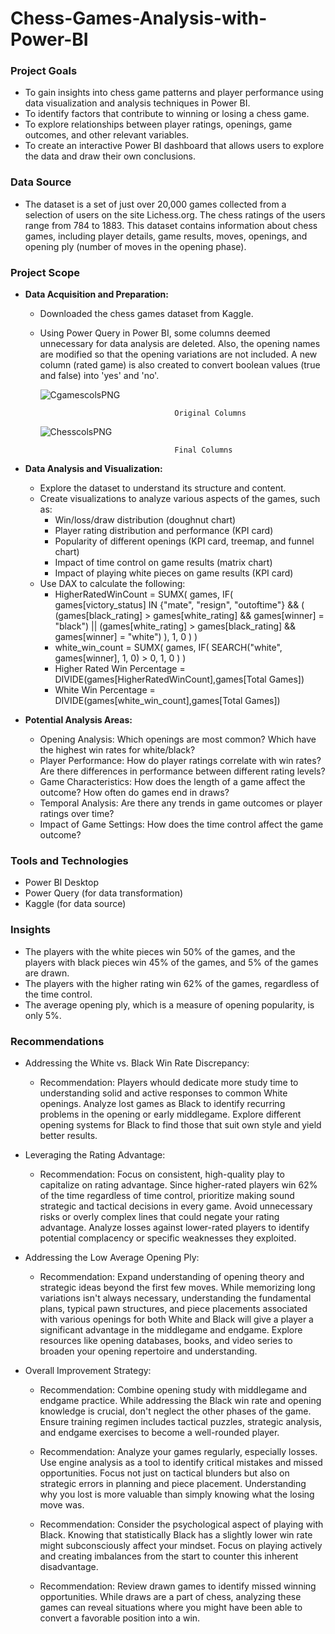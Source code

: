 # Chess-Games-Analysis-with-Power-BI

### Project Goals

* To gain insights into chess game patterns and player performance using data visualization and analysis techniques in Power BI.
* To identify factors that contribute to winning or losing a chess game.
* To explore relationships between player ratings, openings, game outcomes, and other relevant variables.
* To create an interactive Power BI dashboard that allows users to explore the data and draw their own conclusions.

###  Data Source

* The dataset is a set of just over 20,000 games collected from a selection of users on the site Lichess.org. The chess ratings of the users range from 784 to 1883. This dataset contains information about chess games, including player details, game results, moves, openings, and opening ply (number of moves in the opening phase). 

### Project Scope

* **Data Acquisition and Preparation:**
    * Downloaded the chess games dataset from Kaggle.
    * Using Power Query in Power BI, some columns deemed unnecessary for data analysis are deleted. Also, the opening names are modified so that the opening variations are not included. 
      A new column (rated game) is also created to convert boolean values (true and false) into 'yes'  and 'no'.
       
       ![CgamescolsPNG](https://github.com/user-attachments/assets/8c5eeab7-73b5-40c7-a2ce-ba20ba5e4a8c)

                                        Original Columns

      ![ChesscolsPNG](https://github.com/user-attachments/assets/e30ef019-0419-4ecc-8cbf-9834a7bcd7f5)

                                        Final Columns
    
* **Data Analysis and Visualization:**
    * Explore the dataset to understand its structure and content.
    * Create visualizations to analyze various aspects of the games, such as:
        * Win/loss/draw distribution (doughnut chart)
        * Player rating distribution and performance (KPI card) 
        * Popularity of different openings (KPI card, treemap, and funnel chart)
        * Impact of time control on game results (matrix chart)
        * Impact of playing white pieces on game results (KPI card)
    * Use DAX to calculate the following:
        * HigherRatedWinCount = 
SUMX(
    games,
    IF(
        games[victory_status] IN {"mate", "resign", "outoftime"} &&
        (
            (games[black_rating] > games[white_rating] && games[winner] = "black") ||
            (games[white_rating] > games[black_rating] && games[winner] = "white")
        ),
        1,
        0
    )
)
        * white_win_count = 
SUMX(
    games, 
    IF(
        SEARCH("white", games[winner], 1, 0) > 0, 
        1, 
        0
    )
)
        * Higher Rated Win Percentage = DIVIDE(games[HigherRatedWinCount],games[Total Games])
        * White Win Percentage = DIVIDE(games[white_win_count],games[Total Games])

* **Potential Analysis Areas:**
    * Opening Analysis: Which openings are most common? Which have the highest win rates for white/black?
    * Player Performance: How do player ratings correlate with win rates? Are there differences in performance between different rating levels?
    * Game Characteristics: How does the length of a game affect the outcome? How often do games end in draws?
    * Temporal Analysis: Are there any trends in game outcomes or player ratings over time?
    * Impact of Game Settings: How does the time control affect the game outcome?

### Tools and Technologies

* Power BI Desktop
* Power Query (for data transformation)
* Kaggle (for data source)

### Insights 

* The players with the white pieces win 50% of the games, and the players with black pieces win 45% of the games, and 5% of the games are drawn.
* The players with the higher rating win 62% of the games, regardless of the time control.
* The average opening ply, which is a measure of opening popularity, is only 5%.

### Recommendations

* Addressing the White vs. Black Win Rate Discrepancy:

  - Recommendation: Players whould dedicate more study time to understanding solid and active responses to common White openings. Analyze lost games as Black to identify recurring problems in the opening or early middlegame. Explore different opening systems for Black to find those that suit own style and yield better results.

* Leveraging the Rating Advantage:

  - Recommendation: Focus on consistent, high-quality play to capitalize on rating advantage. Since higher-rated players win 62% of the time regardless of time control, prioritize making sound strategic and tactical decisions in every game. Avoid unnecessary risks or overly complex lines that could negate your rating advantage. Analyze losses against lower-rated players to identify potential complacency or specific weaknesses they exploited.

* Addressing the Low Average Opening Ply:

   - Recommendation: Expand understanding of opening theory and strategic ideas beyond the first few moves. While memorizing long variations isn't always necessary, understanding the fundamental plans, typical pawn structures, and piece placements associated with various openings for both White and Black will give a player a significant advantage in the middlegame and endgame. Explore resources like opening databases, books, and video series to broaden your opening repertoire and understanding.

* Overall Improvement Strategy:

   - Recommendation: Combine opening study with middlegame and endgame practice. While addressing the Black win rate and opening knowledge is crucial, don't neglect the other phases of the game. Ensure training regimen includes tactical puzzles, strategic analysis, and endgame exercises to become a well-rounded player.

   - Recommendation: Analyze your games regularly, especially losses. Use engine analysis as a tool to identify critical mistakes and missed opportunities. Focus not just on tactical blunders but also on strategic errors in planning and piece placement. Understanding why you lost is more valuable than simply knowing what the losing move was.

   - Recommendation: Consider the psychological aspect of playing with Black. Knowing that statistically Black has a slightly lower win rate might subconsciously affect your mindset. Focus on playing actively and creating imbalances from the start to counter this inherent disadvantage.

   - Recommendation: Review drawn games to identify missed winning opportunities. While draws are a part of chess, analyzing these games can reveal situations where you might have been able to convert a favorable position into a win.

 
